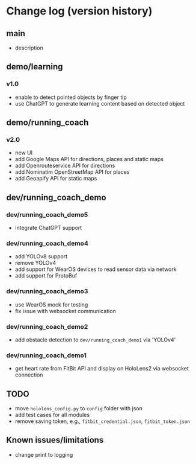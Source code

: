 # Change log (version history)

## main
- description

## demo/learning

### v1.0
- enable to detect pointed objects by finger tip
- use ChatGPT to generate learning content based on detected object

## demo/running_coach

### v2.0
- new UI
- add Google Maps API for directions, places and static maps
- add Openrouteservice API for directions
- add Nominatim OpenStreetMap API for places 
- add Geoapify API for static maps


## dev/running_coach_demo

### dev/running_coach_demo5
- integrate ChatGPT support

### dev/running_coach_demo4
- add YOLOv8 support
- remove YOLOv4
- add support for WearOS devices to read sensor data via network
- add support for ProtoBuf

### dev/running_coach_demo3
- use WearOS mock for testing
- fix issue with websocket communication

### dev/running_coach_demo2
- add obstacle detection to `dev/running_coach_demo1` via 'YOLOv4'

### dev/running_coach_demo1
- get heart rate from FitBit API and display on HoloLens2 via websocket connection

## TODO
- move `hololens_config.py` to `config` folder with json
- add test cases for all modules
- remove saving token, e.g., `fitbit_credential.json`, `fitbit_token.json`

## Known issues/limitations
- change print to logging
